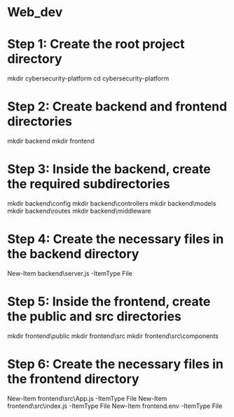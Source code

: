 # Web_dev

# Step 1: Create the root project directory
mkdir cybersecurity-platform
cd cybersecurity-platform

# Step 2: Create backend and frontend directories
mkdir backend
mkdir frontend

# Step 3: Inside the backend, create the required subdirectories
mkdir backend\config
mkdir backend\controllers
mkdir backend\models
mkdir backend\routes
mkdir backend\middleware

# Step 4: Create the necessary files in the backend directory
New-Item backend\server.js -ItemType File

# Step 5: Inside the frontend, create the public and src directories
mkdir frontend\public
mkdir frontend\src
mkdir frontend\src\components

# Step 6: Create the necessary files in the frontend directory
New-Item frontend\src\App.js -ItemType File
New-Item frontend\src\index.js -ItemType File
New-Item frontend\.env -ItemType File

